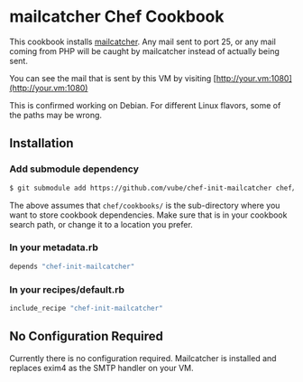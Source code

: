 mailcatcher Chef Cookbook
=========================

This cookbook installs [mailcatcher](http://mailcatcher.me/).  Any mail sent to port 25, or any mail coming
from PHP will be caught by mailcatcher instead of actually being sent.

You can see the mail that is sent by this VM by visiting [http://your.vm:1080](http://your.vm:1080)

This is confirmed working on Debian.  For different Linux flavors, some of the paths
may be wrong.


## Installation

### Add submodule dependency

```bash
$ git submodule add https://github.com/vube/chef-init-mailcatcher chef/cookbooks/chef-init-mailcatcher
```

The above assumes that `chef/cookbooks/` is the sub-directory where you want to store cookbook
dependencies.  Make sure that is in your cookbook search path, or change it to a location you prefer.

### In your metadata.rb

```ruby
depends "chef-init-mailcatcher"
```

### In your recipes/default.rb

```ruby
include_recipe "chef-init-mailcatcher"
```

## No Configuration Required

Currently there is no configuration required.  Mailcatcher is installed and replaces exim4
as the SMTP handler on your VM.
